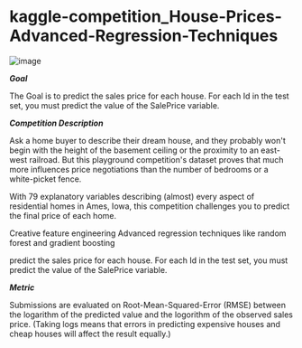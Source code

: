 # kaggle-competition_House-Prices-Advanced-Regression-Techniques
<img>![image](https://user-images.githubusercontent.com/65471779/126813181-dfd3e5e3-9421-407d-aee2-261f88603304.png)</img>

***Goal***

The Goal is to predict the sales price for each house. For each Id in the test set, you must predict the value of the SalePrice variable. 

***Competition Description***

Ask a home buyer to describe their dream house, and they probably won't begin with the height of the basement ceiling or the proximity to an east-west railroad.
But this playground competition's dataset proves that much more influences price negotiations than the number of bedrooms or a white-picket fence.

With 79 explanatory variables describing (almost) every aspect of residential homes in Ames, Iowa, 
this competition challenges you to predict the final price of each home.

Creative feature engineering 
Advanced regression techniques like random forest and gradient boosting

predict the sales price for each house. For each Id in the test set, you must predict the value of the SalePrice variable. 

***Metric***

Submissions are evaluated on Root-Mean-Squared-Error (RMSE) between the logarithm of the predicted value and the logorithm of the observed sales price. 
(Taking logs means that errors in predicting expensive houses and cheap houses will affect the result equally.)
